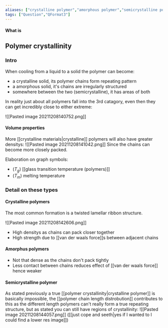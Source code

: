 ```yaml
---
aliases: ["crystalline polymer","amorphous polymer","semicrystalline polymer"]
tags: ["Question","QFormat3"]
---
```


#### What is
## Polymer crystallinity
### Intro
When cooling from a liquid to a solid the polymer can become:
- a crystalline solid, its polymer chains form repeating pattern
- a amorphous solid, it's chains are irregularly structured
- somewhere between the two (semicrystalline), it has areas of both

In reality just about all polymers fall into the 3rd catagory, even then they can get incredibly close to either extreme:

![[Pasted image 20211208140752.png]]

#### Volume properties
More [[crystalline materials|crystalline]] polymers will also have greater densitys:
![[Pasted image 20211208141042.png]]
Since the chains can become more closely packed.

Elaboration on graph symbols:
- ($T_g$) [[glass transition temperature (polymers)]]
- ($T_m$) melting temperature

### Detail on these types
#### Crystalline polymers
The most common formation is a twisted lamellar ribbon structure.

![[Pasted image 20211208142606.png]]

- High densitys as chains can pack closer together
- High strength due to [[van der waals force]]s between adjacent chains

#### Amorphus polymers
- Not that dense as the chains don't pack tightly
- Less contact between chains reduces effect of [[van der waals force]] hence weaker

#### Semicrystalline polymer
As stated previously a true [[polymer crystallinity|crystalline polymer]] is basically impossible, the [[polymer chain length distrobution]] contributes to this as the different length polymers can't really form a true repeating structure, but as stated you can still have regions of crystallinity:
![[Pasted image 20211208144057.png]]
([[just cope and seeth|yes if I wanted to I could find a lower res image]])
